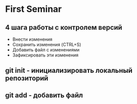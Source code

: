 # First Seminar
## 4 шага работы с контролем версий
* Внести изменения
* Сохранить изменения (CTRL+S)
* Добавить файл с изменениями
* Зафиксировать эти изменения
## git init - инициализировать локальный репозиторий
## git add - добавить файл